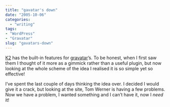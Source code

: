 ```yaml
---
title: "gavatar's down"
date: "2005-10-06"
categories: 
  - "writing"
tags:
- "WordPress"
- "Gravatar"
slug: "gavatars-down"
---
```


[K2](https://binarybonasi.com/wordpress/ks/) has the built-in features for [gravatar](https://www.gravatar.com)’s. To be honest, when I first saw them I thought of it more as a gimmick rather than a useful plugin, but now looking at the whole scheme of the idea I realised it is so simple yet so effective!  

I’ve spent the last couple of days thinking the idea over. I decided I would give it a crack, but looking at the site, Tom Werner is having a few problems. Now we have a problem, I wanted something and I can’t have it, now I _need_ it!

